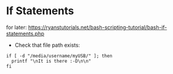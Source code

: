 # If Statements

for later: https://ryanstutorials.net/bash-scripting-tutorial/bash-if-statements.php

- Check that file path exists:
````
if [ -d "/media/username/myUSB/" ]; then
  printf "\nIt is there :-D\n\n"
fi

````
